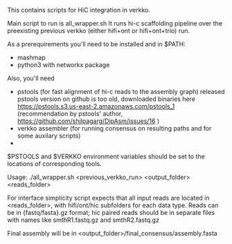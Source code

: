 This contains scripts for HiC integration in verkko.

Main script to run is all_wrapper.sh
It runs hi-c scaffolding pipeline over the preexisting previous verkko (either hifi+ont or hifi+ont+trio) run.

As a prerequirements you'll need to be installed and in $PATH:
* mashmap
* python3 with networkx package

Also, you'll need 
* pstools (for fast alignment of hi-c reads to the assembly graph)
released pstools version on github is too old, downloaded binaries here https://pstools.s3.us-east-2.amazonaws.com/pstools_1 
(recommendation by pstools' author, https://github.com/shilpagarg/DipAsm/issues/16 )
* verkko assembler (for running consensus on resulting paths and for some auxilary scripts)
* 
$PSTOOLS and $VERKKO environment variables should be set to the locations of corresponding tools.

Usage:  ./all_wrapper.sh <previous_verkko_run> <output_folder> <reads_folder>

For interface simplicity script expects that all input reads are located in <reads_folder>, with hifi/ont/hic subfolders for each data type.
Reads can be in {fastq/fasta}.gz format; hic paired reads should be in separate files with names like smthR1.fastq.gz and smthR2.fastq.gz

Final assembly will be in <output_folder>/final_consensus/assembly.fasta
